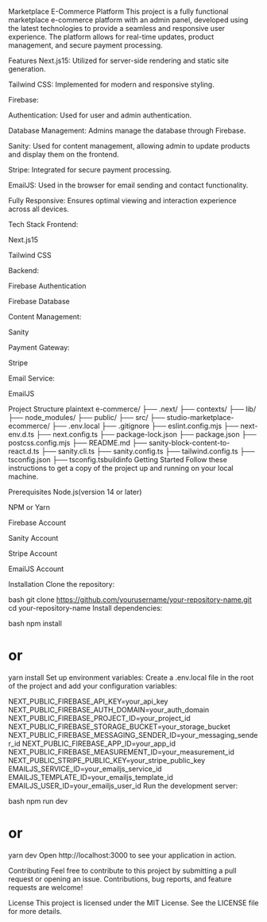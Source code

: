 Marketplace E-Commerce Platform
This project is a fully functional marketplace e-commerce platform with an admin panel, developed using the latest technologies to provide a seamless and responsive user experience. The platform allows for real-time updates, product management, and secure payment processing.

Features
Next.js15: Utilized for server-side rendering and static site generation.

Tailwind CSS: Implemented for modern and responsive styling.

Firebase:

Authentication: Used for user and admin authentication.

Database Management: Admins manage the database through Firebase.

Sanity: Used for content management, allowing admin to update products and display them on the frontend.

Stripe: Integrated for secure payment processing.

EmailJS: Used in the browser for email sending and contact functionality.

Fully Responsive: Ensures optimal viewing and interaction experience across all devices.

Tech Stack
Frontend:

Next.js15

Tailwind CSS

Backend:

Firebase Authentication

Firebase Database

Content Management:

Sanity

Payment Gateway:

Stripe

Email Service:

EmailJS

Project Structure
plaintext
e-commerce/
├── .next/
├── contexts/
├── lib/
├── node_modules/
├── public/
├── src/
├── studio-marketplace-ecommerce/
├── .env.local
├── .gitignore
├── eslint.config.mjs
├── next-env.d.ts
├── next.config.ts
├── package-lock.json
├── package.json
├── postcss.config.mjs
├── README.md
├── sanity-block-content-to-react.d.ts
├── sanity.cli.ts
├── sanity.config.ts
├── tailwind.config.ts
├── tsconfig.json
├── tsconfig.tsbuildinfo
Getting Started
Follow these instructions to get a copy of the project up and running on your local machine.

Prerequisites
Node.js(version 14 or later)

NPM or Yarn

Firebase Account

Sanity Account

Stripe Account

EmailJS Account

Installation
Clone the repository:

bash
git clone https://github.com/yourusername/your-repository-name.git
cd your-repository-name
Install dependencies:

bash
npm install
# or
yarn install
Set up environment variables: Create a .env.local file in the root of the project and add your configuration variables:

NEXT_PUBLIC_FIREBASE_API_KEY=your_api_key
NEXT_PUBLIC_FIREBASE_AUTH_DOMAIN=your_auth_domain
NEXT_PUBLIC_FIREBASE_PROJECT_ID=your_project_id
NEXT_PUBLIC_FIREBASE_STORAGE_BUCKET=your_storage_bucket
NEXT_PUBLIC_FIREBASE_MESSAGING_SENDER_ID=your_messaging_sender_id
NEXT_PUBLIC_FIREBASE_APP_ID=your_app_id
NEXT_PUBLIC_FIREBASE_MEASUREMENT_ID=your_measurement_id
NEXT_PUBLIC_STRIPE_PUBLIC_KEY=your_stripe_public_key
EMAILJS_SERVICE_ID=your_emailjs_service_id
EMAILJS_TEMPLATE_ID=your_emailjs_template_id
EMAILJS_USER_ID=your_emailjs_user_id
Run the development server:

bash
npm run dev
# or
yarn dev
Open http://localhost:3000 to see your application in action.

Contributing
Feel free to contribute to this project by submitting a pull request or opening an issue. Contributions, bug reports, and feature requests are welcome!

License
This project is licensed under the MIT License. See the LICENSE file for more details.